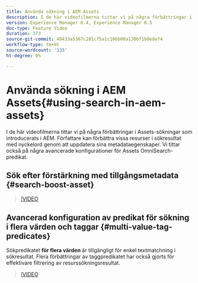 ```yaml
---
title: Använda sökning i AEM Assets
description: I de här videofilmerna tittar vi på några förbättringar i Assets-sökningar som introducerats i AEM. Författare kan förbättra vissa resurser i sökresultat med nyckelord genom att uppdatera sina metadataegenskaper. Vi tittar också på några avancerade konfigurationer för Assets OmniSearch-predikat.
version: Experience Manager 6.4, Experience Manager 6.5
doc-type: Feature Video
duration: 373
source-git-commit: 48433a5367c281cf5a1c106b08a1306f1b0e8ef4
workflow-type: tm+mt
source-wordcount: '133'
ht-degree: 0%

---
```



# Använda sökning i AEM Assets{#using-search-in-aem-assets}

I de här videofilmerna tittar vi på några förbättringar i Assets-sökningar som introducerats i AEM. Författare kan förbättra vissa resurser i sökresultat med nyckelord genom att uppdatera sina metadataegenskaper. Vi tittar också på några avancerade konfigurationer för Assets OmniSearch-predikat.

## Sök efter förstärkning med tillgångsmetadata {#search-boost-asset}

>[!VIDEO](https://video.tv.adobe.com/v/16766?quality=12&learn=on)

## Avancerad konfiguration av predikat för sökning i flera värden och taggar {#multi-value-tag-predicates}

Sökpredikatet **för flera värden** är tillgängligt för enkel textmatchning i sökresultat. Flera förbättringar av taggpredikatet har också gjorts för effektivare filtrering av resurssökningsresultat.

>[!VIDEO](https://video.tv.adobe.com/v/16457?quality=12&learn=on)
